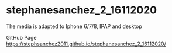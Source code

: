 # stephanesanchez_2_16112020
The media is adapted to Iphone 6/7/8, IPAP and desktop

GitHub Page https://stephsanchez2011.github.io/stephanesanchez_2_16112020/
